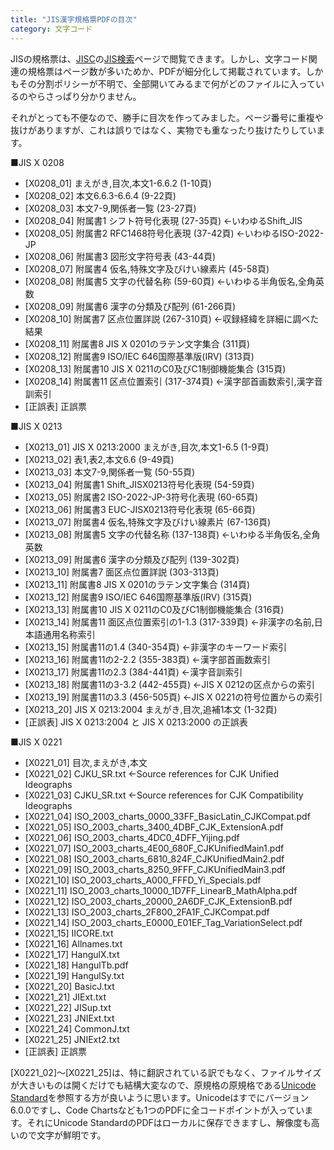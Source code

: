 ```yaml
---
title: "JIS漢字規格票PDFの目次"
category: 文字コード
---
```


JISの規格票は、[JISC](http://www.jisc.go.jp/)の[JIS検索](http://www.jisc.go.jp/app/JPS/JPSO0020.html)ページで閲覧できます。しかし、文字コード関連の規格票はページ数が多いためか、PDFが細分化して掲載されています。しかもその分割ポリシーが不明で、全部開いてみるまで何がどのファイルに入っているのやらさっぱり分かりません。

それがとっても不便なので、勝手に目次を作ってみました。ページ番号に重複や抜けがありますが、これは誤りではなく、実物でも重なったり抜けたりしています。

■JIS X 0208

- [X0208_01] まえがき,目次,本文1-6.6.2 (1-10頁)
- [X0208_02] 本文6.6.3-6.6.4 (9-22頁)
- [X0208_03] 本文7-9,関係者一覧 (23-27頁)
- [X0208_04] 附属書1 シフト符号化表現 (27-35頁) ←いわゆるShift_JIS
- [X0208_05] 附属書2 RFC1468符号化表現 (37-42頁) ←いわゆるISO-2022-JP
- [X0208_06] 附属書3 図形文字符号表 (43-44頁)
- [X0208_07] 附属書4 仮名,特殊文字及びけい線素片 (45-58頁)
- [X0208_08] 附属書5 文字の代替名称 (59-60頁) ←いわゆる半角仮名,全角英数
- [X0208_09] 附属書6 漢字の分類及び配列 (61-266頁)
- [X0208_10] 附属書7 区点位置詳説 (267-310頁) ←収録経緯を詳細に調べた結果
- [X0208_11] 附属書8 JIS X 0201のラテン文字集合 (311頁)
- [X0208_12] 附属書9 ISO/IEC 646国際基準版(IRV) (313頁)
- [X0208_13] 附属書10 JIS X 0211のC0及びC1制御機能集合 (315頁)
- [X0208_14] 附属書11 区点位置索引 (317-374頁) ←漢字部首画数索引,漢字音訓索引
- [正誤表] 正誤票

■JIS X 0213

- [X0213_01] JIS X 0213:2000 まえがき,目次,本文1-6.5 (1-9頁)
- [X0213_02] 表1,表2,本文6.6 (9-49頁)
- [X0213_03] 本文7-9,関係者一覧 (50-55頁)
- [X0213_04] 附属書1 Shift_JISX0213符号化表現 (54-59頁)
- [X0213_05] 附属書2 ISO-2022-JP-3符号化表現 (60-65頁)
- [X0213_06] 附属書3 EUC-JISX0213符号化表現 (65-66頁)
- [X0213_07] 附属書4 仮名,特殊文字及びけい線素片 (67-136頁)
- [X0213_08] 附属書5 文字の代替名称 (137-138頁) ←いわゆる半角仮名,全角英数
- [X0213_09] 附属書6 漢字の分類及び配列 (139-302頁)
- [X0213_10] 附属書7 面区点位置詳説 (303-313頁)
- [X0213_11] 附属書8 JIS X 0201のラテン文字集合 (314頁)
- [X0213_12] 附属書9 ISO/IEC 646国際基準版(IRV) (315頁)
- [X0213_13] 附属書10 JIS X 0211のC0及びC1制御機能集合 (316頁)
- [X0213_14] 附属書11 面区点位置索引の1-1.3 (317-339頁) ←非漢字の名前,日本語通用名称索引
- [X0213_15] 附属書11の1.4 (340-354頁) ←非漢字のキーワード索引
- [X0213_16] 附属書11の2-2.2 (355-383頁) ←漢字部首画数索引
- [X0213_17] 附属書11の2.3 (384-441頁) ←漢字音訓索引
- [X0213_18] 附属書11の3-3.2 (442-455頁) ←JIS X 0212の区点からの索引
- [X0213_19] 附属書11の3.3 (456-505頁) ←JIS X 0221の符号位置からの索引
- [X0213_20] JIS X 0213:2004 まえがき,目次,追補1本文 (1-32頁)
- [正誤表] JIS X 0213:2004 と JIS X 0213:2000 の正誤表

■JIS X 0221

- [X0221_01] 目次,まえがき,本文
- [X0221_02] CJKU_SR.txt ←Source references for CJK Unified Ideographs
- [X0221_03] CJKU_SR.txt ←Source references for CJK Compatibility Ideographs
- [X0221_04] ISO_2003_charts_0000_33FF_BasicLatin_CJKCompat.pdf
- [X0221_05] ISO_2003_charts_3400_4DBF_CJK_ExtensionA.pdf
- [X0221_06] ISO_2003_charts_4DC0_4DFF_Yijing.pdf
- [X0221_07] ISO_2003_charts_4E00_680F_CJKUnifiedMain1.pdf
- [X0221_08] ISO_2003_charts_6810_824F_CJKUnifiedMain2.pdf
- [X0221_09] ISO_2003_charts_8250_9FFF_CJKUnifiedMain3.pdf
- [X0221_10] ISO_2003_charts_A000_FFFD_Yi_Specials.pdf
- [X0221_11] ISO_2003_charts_10000_1D7FF_LinearB_MathAlpha.pdf
- [X0221_12] ISO_2003_charts_20000_2A6DF_CJK_ExtensionB.pdf
- [X0221_13] ISO_2003_charts_2F800_2FA1F_CJKCompat.pdf
- [X0221_14] ISO_2003_charts_E0000_E01EF_Tag_VariationSelect.pdf
- [X0221_15] IICORE.txt
- [X0221_16] Allnames.txt
- [X0221_17] HangulX.txt
- [X0221_18] HangulTb.pdf
- [X0221_19] HangulSy.txt
- [X0221_20] BasicJ.txt
- [X0221_21] JIExt.txt
- [X0221_22] JISup.txt
- [X0221_23] JNIExt.txt
- [X0221_24] CommonJ.txt
- [X0221_25] JNIExt2.txt
- [正誤表] 正誤票

[X0221_02]～[X0221_25]は、特に翻訳されている訳でもなく、ファイルサイズが大きいものは開くだけでも結構大変なので、原規格の原規格である[Unicode Standard](http://www.unicode.org/versions/components-6.0.0.html)を参照する方が良いように思います。Unicodeはすでにバージョン6.0.0ですし、Code Chartsなども1つのPDFに全コードポイントが入っています。それにUnicode StandardのPDFはローカルに保存できますし、解像度も高いので文字が鮮明です。
